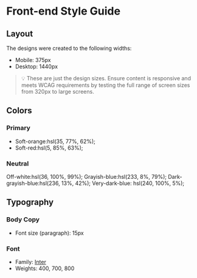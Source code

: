 # Front-end Style Guide
## Layout
The designs were created to the following widths:
- Mobile: 375px
- Desktop: 1440px
> 💡 These are just the design sizes. Ensure content is responsive and meets WCAG requirements by testing the full range of screen sizes from 320px to large screens.
## Colors
### Primary
- Soft-orange:hsl(35, 77%, 62%);
- Soft-red:hsl(5, 85%, 63%);
### Neutral
Off-white:hsl(36, 100%, 99%);
Grayish-blue:hsl(233, 8%, 79%);
Dark-grayish-blue:hsl(236, 13%, 42%);
Very-dark-blue: hsl(240, 100%, 5%);
## Typography
### Body Copy
- Font size (paragraph): 15px
### Font
- Family: [Inter](https://fonts.google.com/specimen/Inter)
- Weights: 400, 700, 800